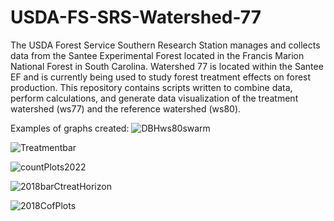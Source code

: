# USDA-FS-SRS-Watershed-77
The USDA Forest Service Southern Research Station manages 
and collects data from the Santee Experimental Forest 
located in the Francis Marion National Forest in South Carolina. 
Watershed 77 is located within the Santee EF and is 
currently being used to study forest treatment
effects on forest production. 
This repository contains scripts written to
combine data, perform calculations, and generate data visualization
of the treatment watershed (ws77) and the reference watershed (ws80).

Examples of graphs created:
![DBHws80swarm](https://github.com/carrie7490/USDA-FS-SRS-Watershed-77-/assets/61474761/7648b230-451f-4727-b37b-96062f5c4a43)

![Treatmentbar](https://github.com/carrie7490/USDA-FS-SRS-Watershed-77-/assets/61474761/3748274d-5bc3-410e-9e94-cdff48949665)

![countPlots2022](https://github.com/carrie7490/USDA-FS-SRS-Watershed-77-/assets/61474761/7988088b-8977-4847-b8a8-85555f7d4064)

![2018barCtreatHorizon](https://github.com/carrie7490/USDA-FS-SRS-Watershed-77-/assets/61474761/4a1a7b82-fac7-4079-8724-76bf14a1e19d)

![2018CofPlots](https://github.com/carrie7490/USDA-FS-SRS-Watershed-77-/assets/61474761/ad6d566e-4293-4eee-8ba2-d01416bf9185)

